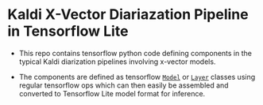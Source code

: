 # Kaldi X-Vector Diariazation Pipeline in Tensorflow Lite

- This repo contains tensorflow python code defining components in the typical Kaldi diarization pipelines involving x-vector models.

- The components are defined as tensorflow [`Model`](https://www.tensorflow.org/api_docs/python/tf/keras/Model) or [`Layer`](https://www.tensorflow.org/api_docs/python/tf/keras/layers/Layer) classes using regular tensorflow ops which can then easily be assembled and converted to Tensorflow Lite model format for inference.
